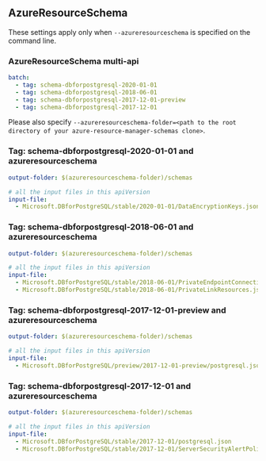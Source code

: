 ## AzureResourceSchema

These settings apply only when `--azureresourceschema` is specified on the command line.

### AzureResourceSchema multi-api

``` yaml $(azureresourceschema) && $(multiapi)
batch:
  - tag: schema-dbforpostgresql-2020-01-01
  - tag: schema-dbforpostgresql-2018-06-01
  - tag: schema-dbforpostgresql-2017-12-01-preview
  - tag: schema-dbforpostgresql-2017-12-01

```

Please also specify `--azureresourceschema-folder=<path to the root directory of your azure-resource-manager-schemas clone>`.

### Tag: schema-dbforpostgresql-2020-01-01 and azureresourceschema

``` yaml $(tag) == 'schema-dbforpostgresql-2020-01-01' && $(azureresourceschema)
output-folder: $(azureresourceschema-folder)/schemas

# all the input files in this apiVersion
input-file:
  - Microsoft.DBforPostgreSQL/stable/2020-01-01/DataEncryptionKeys.json

```

### Tag: schema-dbforpostgresql-2018-06-01 and azureresourceschema

``` yaml $(tag) == 'schema-dbforpostgresql-2018-06-01' && $(azureresourceschema)
output-folder: $(azureresourceschema-folder)/schemas

# all the input files in this apiVersion
input-file:
  - Microsoft.DBforPostgreSQL/stable/2018-06-01/PrivateEndpointConnections.json
  - Microsoft.DBforPostgreSQL/stable/2018-06-01/PrivateLinkResources.json

```

### Tag: schema-dbforpostgresql-2017-12-01-preview and azureresourceschema

``` yaml $(tag) == 'schema-dbforpostgresql-2017-12-01-preview' && $(azureresourceschema)
output-folder: $(azureresourceschema-folder)/schemas

# all the input files in this apiVersion
input-file:
  - Microsoft.DBforPostgreSQL/preview/2017-12-01-preview/postgresql.json

```

### Tag: schema-dbforpostgresql-2017-12-01 and azureresourceschema

``` yaml $(tag) == 'schema-dbforpostgresql-2017-12-01' && $(azureresourceschema)
output-folder: $(azureresourceschema-folder)/schemas

# all the input files in this apiVersion
input-file:
  - Microsoft.DBforPostgreSQL/stable/2017-12-01/postgresql.json
  - Microsoft.DBforPostgreSQL/stable/2017-12-01/ServerSecurityAlertPolicies.json

```
